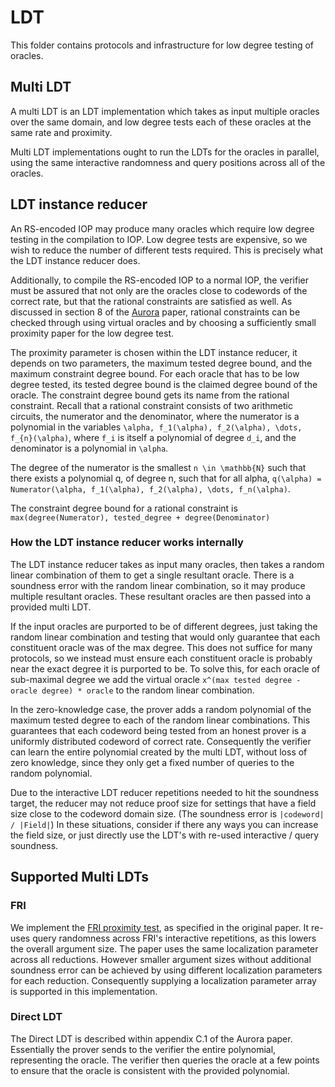 # LDT

This folder contains protocols and infrastructure for low degree testing of oracles.

## Multi LDT

A multi LDT is an LDT implementation which takes as input multiple oracles over the same domain,
and low degree tests each of these oracles at the same rate and proximity.

Multi LDT implementations ought to run the LDTs for the oracles in parallel,
using the same interactive randomness and query positions across all of the oracles.

## LDT instance reducer

An RS-encoded IOP may produce many oracles
which require low degree testing in the compilation to IOP.
Low degree tests are expensive, so we wish to reduce the number of different tests required.
This is precisely what the LDT instance reducer does.

Additionally, to compile the RS-encoded IOP to a normal IOP,
the verifier must be assured that not only are the oracles close to codewords of the correct rate,
but that the rational constraints are satisfied as well.
As discussed in section 8 of the [Aurora](https://eprint.iacr.org/2018/828) paper,
rational constraints can be checked through using virtual oracles and by choosing a sufficiently
small proximity paper for the low degree test.

The proximity parameter is chosen within the LDT instance reducer, it depends on two parameters,
the maximum tested degree bound, and the maximum constraint degree bound.
For each oracle that has to be low degree tested,
its tested degree bound is the claimed degree bound of the oracle.
The constraint degree bound gets its name from the rational constraint.
Recall that a rational constraint consists of two arithmetic circuits,
the numerator and the denominator, where the numerator is a polynomial in the variables
`\alpha, f_1(\alpha), f_2(\alpha), \dots, f_{n}(\alpha)`,
where `f_i` is itself a polynomial of degree `d_i`, and the denominator is a polynomial in `\alpha`.

The degree of the numerator is the smallest `n \in \mathbb{N}` such that there exists a polynomial
q, of degree n, such that for all alpha, `q(\alpha) = Numerator(\alpha, f_1(\alpha), f_2(\alpha), \dots, f_n(\alpha)`.

The constraint degree bound for a rational constraint is `max(degree(Numerator), tested_degree + degree(Denominator)`

### How the LDT instance reducer works internally

The LDT instance reducer takes as input many oracles,
then takes a random linear combination of them to get a single resultant oracle.
There is a soundness error with the random linear combination, so it may produce multiple resultant oracles.
These resultant oracles are then passed into a provided multi LDT.

If the input oracles are purported to be of different degrees,
just taking the random linear combination and testing that would only guarantee
that each constituent oracle was of the max degree.
This does not suffice for many protocols,
so we instead must ensure each constituent oracle is probably near the exact degree it is purported to be.
To solve this,
for each oracle of sub-maximal degree we add the virtual oracle
`x^(max tested degree - oracle degree) * oracle` to the random linear combination.

In the zero-knowledge case,
the prover adds a random polynomial of the maximum tested degree to each of the random linear combinations.
This guarantees that each codeword being tested from an honest prover
is a uniformly distributed codeword of correct rate.
Consequently the verifier can learn the entire polynomial created by the multi LDT,
without loss of zero knowledge, since they only get a fixed number of queries to the random polynomial.

Due to the interactive LDT reducer repetitions needed to hit the soundness target,
the reducer may not reduce proof size for settings that have a field size close to the codeword domain size.
(The soundness error is `|codeword| / |Field|`)
In these situations, consider if there any ways you can increase the field size,
or just directly use the LDT's with re-used interactive / query soundness.

## Supported Multi LDTs
### FRI

We implement the [FRI proximity test](https://eccc.weizmann.ac.il/report/2017/134/), as specified in the original paper.
It re-uses query randomness across FRI's interactive repetitions, as this lowers the overall argument size.
The paper uses the same localization parameter across all reductions.
However smaller argument sizes without additional soundness error can be achieved by using different localization parameters for each reduction.
Consequently supplying a localization parameter array is supported in this implementation.

### Direct LDT

The Direct LDT is described within appendix C.1 of the Aurora paper.
Essentially the prover sends to the verifier the entire polynomial, representing the oracle.
The verifier then queries the oracle at a few points to ensure that the oracle is consistent with the provided polynomial.